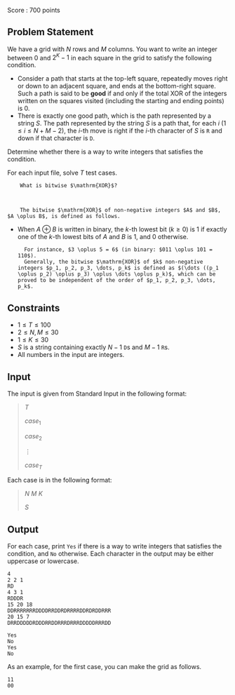 Score : $700$ points

## Problem Statement

We have a grid with $N$ rows and $M$ columns.
You want to write an integer between $0$ and $2^K-1$ in each square in the grid to satisfy the following condition.

- Consider a path that starts at the top-left square, repeatedly moves right or down to an adjacent square, and ends at the bottom-right square.
Such a path is said to be **good** if and only if the total $\mathrm{XOR}$ of the integers written on the squares visited (including the starting and ending points) is $0$.
- There is exactly one good path, which is the path represented by a string $S$.
The path represented by the string $S$ is a path that, for each $i$ ($1 \leq i \leq N+M-2$), the $i$-th move is right if the $i$-th character of $S$ is `R` and down if that character is `D`.

Determine whether there is a way to write integers that satisfies the condition.

For each input file, solve $T$ test cases.

    
        What is bitwise $\mathrm{XOR}$?
    
    

        The bitwise $\mathrm{XOR}$ of non-negative integers $A$ and $B$, $A \oplus B$, is defined as follows.
        

- When $A \oplus B$ is written in binary, the $k$-th lowest bit ($k \geq 0$) is $1$ if exactly one of the $k$-th lowest bits of $A$ and $B$ is $1$, and $0$ otherwise.

        For instance, $3 \oplus 5 = 6$ (in binary: $011 \oplus 101 = 110$).  
        Generally, the bitwise $\mathrm{XOR}$ of $k$ non-negative integers $p_1, p_2, p_3, \dots, p_k$ is defined as $(\dots ((p_1 \oplus p_2) \oplus p_3) \oplus \dots \oplus p_k)$, which can be proved to be independent of the order of $p_1, p_2, p_3, \dots, p_k$.
    

## Constraints

- $1 \leq T \leq 100$
- $2 \leq N,M \leq 30$
- $1 \leq K \leq 30$
- $S$ is a string containing exactly $N-1$ `D`s and $M-1$ `R`s.
- All numbers in the input are integers.

## Input

The input is given from Standard Input in the following format:

> $T$
> 
> $case_1$
> 
> $case_2$
> 
> $\vdots$
> 
> $case_T$

Each case is in the following format:

> $N$ $M$ $K$
> 
> $S$

## Output

For each case, print `Yes` if there is a way to write integers that satisfies the condition, and `No` otherwise.
Each character in the output may be either uppercase or lowercase.

```input1
4
2 2 1
RD
4 3 1
RDDDR
15 20 18
DDRRRRRRRDDDDRRDDRDRRRRDDRDRDDRRR
20 15 7
DRRDDDDDRDDDRRDDRRRDRRRDDDDDRRRDD
```

```output1
Yes
No
Yes
No
```

As an example, for the first case, you can make the grid as follows.

```output1
11
00
```